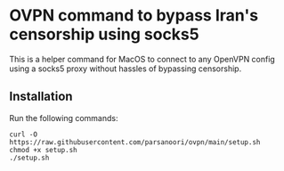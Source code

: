 # OVPN command to bypass Iran's censorship using socks5

This is a helper command for MacOS to connect to any OpenVPN config using a socks5 proxy without hassles of bypassing censorship.  

## Installation

Run the following commands:
```
curl -O https://raw.githubusercontent.com/parsanoori/ovpn/main/setup.sh
chmod +x setup.sh
./setup.sh
```


